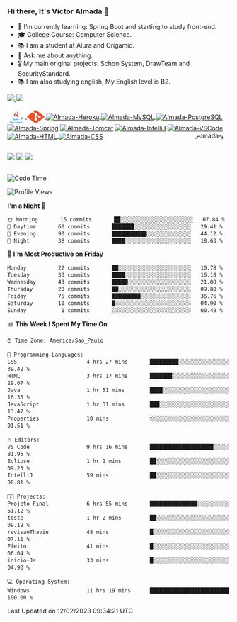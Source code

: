 ### Hi there, It's Victor Almada 👋


- 🌱 I’m currently learning: Spring Boot and starting to study front-end.
- 🎓 College Course: Computer Science.
- 📚  I am a student at Alura and Origamid.
- 💬 Ask me about anything.
- 🎖 My main original projects: SchoolSystem, DrawTeam and SecurityStandard.
- 📚 I am also studying english, My English level is B2.
 
<div>
<a href="https://github.com/Almadavic">
<img height="180em" src="https://github-readme-stats.vercel.app/api?username=Almadavic&showw_icons=true&theme=dark&include_all_commits=true&count_private=true">
<img height="180em" src="https://github-readme-stats.vercel.app/api/top-langs/?username=Almadavic&layout=compact&langs_count=16&theme=dracula">
</div>

<div style="display: inline_block"><br>
  <img align="center" alt="Almada-Java" height="30" width="40" src="https://raw.githubusercontent.com/devicons/devicon/master/icons/java/java-original.svg">
  <img align="center" alt="Almada-Git" height="30" width="40" src="https://raw.githubusercontent.com/devicons/devicon/master/icons/git/git-original.svg">
  <img align="center" alt="Almada-Heroku" height="30" width="40" src="https://cdn.jsdelivr.net/gh/devicons/devicon/icons/heroku/heroku-plain-wordmark.svg" />             
  <img align="center" alt="Almada-MySQL" height="30" width="40" src="https://cdn.jsdelivr.net/gh/devicons/devicon/icons/mysql/mysql-original-wordmark.svg" />
  <img align="center" alt="Almada-PostgreSQL" height="30" width="40" src="https://cdn.jsdelivr.net/gh/devicons/devicon/icons/postgresql/postgresql-plain-wordmark.svg" />
  <img align="center" alt="Almada-Spring" height="30" width="40" src="https://cdn.jsdelivr.net/gh/devicons/devicon/icons/spring/spring-original-wordmark.svg" />
  <img align="center" alt="Almada-Tomcat" height="30" width="40" src="https://cdn.jsdelivr.net/gh/devicons/devicon/icons/tomcat/tomcat-original-wordmark.svg" />
   <img align="center" alt="Almada-IntelliJ" height="30" width="40" src="https://cdn.jsdelivr.net/gh/devicons/devicon/icons/intellij/intellij-original.svg" />
   <img align="center" alt="Almada-VSCode" height="30" width="40" src="https://cdn.jsdelivr.net/gh/devicons/devicon/icons/vscode/vscode-original.svg" />
   <img align="center" alt="Almada-HTML" height="30" width="40" src="https://cdn.jsdelivr.net/gh/devicons/devicon/icons/html5/html5-original.svg" />
   <img align="center" alt="Almada-CSS" height="30" width="40" src="https://cdn.jsdelivr.net/gh/devicons/devicon/icons/css3/css3-original.svg" />
  <img align="right" alt="Almada-pic" height="150" style="border-radius:50px;" src="https://user-images.githubusercontent.com/85299065/185514627-94fcf387-edc6-4c24-88f1-b4873ccd49e9.png">
</div>
  
  ##
 
<div> 
  <a href="https://www.youtube.com/channel/UCUrcUNA90M_ZqLEcQxd3UNA" target="_blank"><img src="https://img.shields.io/badge/YouTube-FF0000?style=for-the-badge&logo=youtube&logoColor=white" target="_blank"></a>
 <a href = "mailto:almadavic@live.com"><img src="https://img.shields.io/badge/-Gmail-%23333?style=for-the-badge&logo=gmail&logoColor=white" target="_blank"></a>
  <a href="https://www.linkedin.com/in/victoralmada/" target="_blank"><img src="https://img.shields.io/badge/-LinkedIn-%230077B5?style=for-the-badge&logo=linkedin&logoColor=white" target="_blank"></a> 
</div>

##

<!--START_SECTION:waka-->
![Code Time](http://img.shields.io/badge/Code%20Time-201%20hrs-blue)

![Profile Views](http://img.shields.io/badge/Profile%20Views-3-blue)

**I'm a Night 🦉** 

```text
🌞 Morning       16 commits       ██░░░░░░░░░░░░░░░░░░░░░░░   07.84 % 
🌆 Daytime       60 commits       ███████░░░░░░░░░░░░░░░░░░   29.41 % 
🌃 Evening       90 commits       ███████████░░░░░░░░░░░░░░   44.12 % 
🌙 Night         38 commits       ████░░░░░░░░░░░░░░░░░░░░░   18.63 % 

```
📅 **I'm Most Productive on Friday** 

```text
Monday          22 commits       ██░░░░░░░░░░░░░░░░░░░░░░░   10.78 % 
Tuesday         33 commits       ████░░░░░░░░░░░░░░░░░░░░░   16.18 % 
Wednesday       43 commits       █████░░░░░░░░░░░░░░░░░░░░   21.08 % 
Thursday        20 commits       ██░░░░░░░░░░░░░░░░░░░░░░░   09.80 % 
Friday          75 commits       █████████░░░░░░░░░░░░░░░░   36.76 % 
Saturday        10 commits       █░░░░░░░░░░░░░░░░░░░░░░░░   04.90 % 
Sunday           1 commits       ░░░░░░░░░░░░░░░░░░░░░░░░░   00.49 % 

```


📊 **This Week I Spent My Time On** 

```text
⌚︎ Time Zone: America/Sao_Paulo

💬 Programming Languages: 
CSS                      4 hrs 27 mins       █████████░░░░░░░░░░░░░░░░   39.42 % 
HTML                     3 hrs 17 mins       ███████░░░░░░░░░░░░░░░░░░   29.07 % 
Java                     1 hr 51 mins        ████░░░░░░░░░░░░░░░░░░░░░   16.35 % 
JavaScript               1 hr 31 mins        ███░░░░░░░░░░░░░░░░░░░░░░   13.47 % 
Properties               10 mins             ░░░░░░░░░░░░░░░░░░░░░░░░░   01.51 % 

🔥 Editors: 
VS Code                  9 hrs 16 mins       ████████████████████░░░░░   81.95 % 
Eclipse                  1 hr 2 mins         ██░░░░░░░░░░░░░░░░░░░░░░░   09.23 % 
IntelliJ                 59 mins             ██░░░░░░░░░░░░░░░░░░░░░░░   08.81 % 

🐱‍💻 Projects: 
Projeto Final            6 hrs 55 mins       ███████████████░░░░░░░░░░   61.12 % 
teste                    1 hr 2 mins         ██░░░░░░░░░░░░░░░░░░░░░░░   09.19 % 
revisaoThavin            48 mins             █░░░░░░░░░░░░░░░░░░░░░░░░   07.11 % 
Efeito                   41 mins             █░░░░░░░░░░░░░░░░░░░░░░░░   06.04 % 
inicio-Js                33 mins             █░░░░░░░░░░░░░░░░░░░░░░░░   04.90 % 

💻 Operating System: 
Windows                  11 hrs 19 mins      █████████████████████████   100.00 % 

```


 Last Updated on 12/02/2023 09:34:21 UTC
<!--END_SECTION:waka-->

